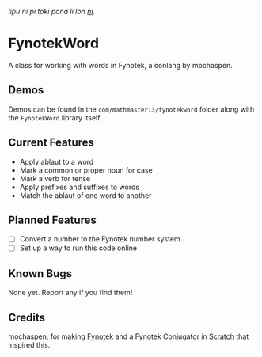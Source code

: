 *lipu ni pi toki pona li lon [ni](OLUKIN.md).*

# FynotekWord
A class for working with words in Fynotek, a conlang by mochaspen.

## Demos
Demos can be found in the `com/mathmaster13/fynotekword` folder along with the `FynotekWord` library itself.

## Current Features
- Apply ablaut to a word
- Mark a common or proper noun for case
- Mark a verb for tense
- Apply prefixes and suffixes to words
- Match the ablaut of one word to another

## Planned Features
- [ ] Convert a number to the Fynotek number system
- [ ] Set up a way to run this code online

## Known Bugs
None yet. Report any if you find them!

## Credits
mochaspen, for making [Fynotek](https://linktr.ee/fynotek "Fynotek Resources") and a Fynotek Conjugator in [Scratch](https://scratch.mit.edu/projects/584256352/ "Fynotek Conjugator in Scratch") that inspired this.
